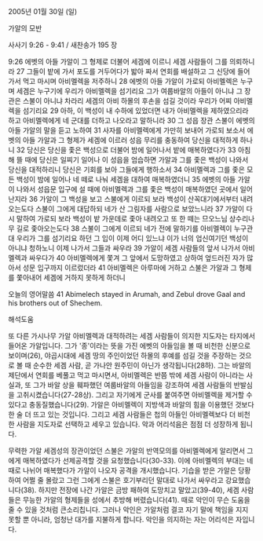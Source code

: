 2005년 01월 30일 (일)

가알의 모반



사사기 9:26 - 9:41 / 새찬송가 195 장


9:26 에벳의 아들 가알이 그 형제로 더불어 세겜에 이르니 세겜 사람들이 그를 의뢰하니라 27 그들이 밭에 가서 포도를 거두어다가 밟아 짜서 연회를 배설하고 그 신당에 들어가서 먹고 마시며 아비멜렉을 저주하니 28 에벳의 아들 가알이 가로되 아비멜렉은 누구며 세겜은 누구기에 우리가 아비멜렉을 섬기리요 그가 여룹바알의 아들이 아니냐 그 장관은 스불이 아니냐 차라리 세겜의 아비 하몰의 후손을 섬길 것이라 우리가 어찌 아비멜렉을 섬기리요 29 아하, 이 백성이 내 수하에 있었더면 내가 아비멜렉을 제하였으리라 하고 아비멜렉에게 네 군대를 더하고 나오라고 말하니라 30 그 성읍 장관 스불이 에벳의 아들 가알의 말을 듣고 노하여 31 사자를 아비멜렉에게 가만히 보내어 가로되 보소서 에벳의 아들 가알과 그 형제가 세겜에 이르러 성읍 무리를 충동하여 당신을 대적하게 하나니 32 당신은 당신을 좇은 백성으로 더불어 밤에 일어나서 밭에 매복하였다가 33 아침 해 뜰 때에 당신은 일찌기 일어나 이 성읍을 엄습하면 가알과 그를 좇은 백성이 나와서 당신을 대적하리니 당신은 기회를 보아 그들에게 행하소서 34 아비멜렉과 그를 좇은 모든 백성이 밤에 일어나 네 떼로 나눠 세겜을 대하여 매복하였더니 35 에벳의 아들 가알이 나와서 성읍문 입구에 설 때에 아비멜렉과 그를 좇은 백성이 매복하였던 곳에서 일어난지라 36 가알이 그 백성을 보고 스불에게 이르되 보라 백성이 산꼭대기에서부터 내려오는도다 스불이 그에게 대답하되 네가 산 그림자를 사람으로 보았느니라 37 가알이 다시 말하여 가로되 보라 백성이 밭 가운데로 좇아 내려오고 또 한 떼는 므오느님 상수리나무 길로 좇아오는도다 38 스불이 그에게 이르되 네가 전에 말하기를 아비멜렉이 누구관대 우리가 그를 섬기리요 하던 그 입이 이제 어디 있느냐 이가 너의 업신여기던 백성이 아니냐 청하노니 이제 나가서 그들과 싸우라 39 가알이 세겜 사람들의 앞서 나가서 아비멜렉과 싸우다가 40 아비멜렉에게 쫓겨 그 앞에서 도망하였고 상하여 엎드러진 자가 많아서 성문 입구까지 이르렀더라 41 아비멜렉은 아루마에 거하고 스불은 가알과 그 형제를 쫓아내어 세겜에 거하지 못하게 하더니

오늘의 영어말씀
41 Abimelech stayed in Arumah, and Zebul drove Gaal and his brothers out of Shechem.

해석도움





또 다른 가시나무 가알
아비멜렉과 대적하려는 세겜 사람들이 의지한 지도자는 타지에서 들어온 가알입니다. 그가 '종'이라는 뜻을 가진 에벳의 아들임을 볼 때 비천한 신분으로 보이며(26), 야곱시대에 세겜 땅의 주인이었던 하몰의 후예를 섬길 것을 주장하는 것으로 볼 때 순수한 세겜 사람, 곧 가나안 원주민이 아닌가 생각됩니다(28하). 그는 바알의 제단에서 연회를 베풀고 먹고 마시면서, 아비멜렉은 반쯤 밖에 세겜 사람이 아니라는 사실과, 또 그가 바알 상을 훼파했던 여룹바알의 아들임을 강조하여 세겜 사람들의 반발심을 고취시켰습니다(27-28상). 그리고 자기에게 군사를 붙여주면 아비멜렉을 제거할 수 있다고 충동질했습니다(29). 가알은 아비멜렉이 지방색과 바알의 힘을 이용했던 것보다 한 술 더 뜨고 있는 것입니다. 그리고 세겜 사람들은 첩의 아들인 아비멜렉보다 더 비천한 사람을 지도자로 선택하고 세우고 있습니다. 악과 어리석음은 점점 더 성장하게 됩니다.   

무력한 가알
세겜성의 장관이었던 스불은 가알의 반역모의를 아비멜렉에게 알리면서 그에게 매복하였다가 선제공격할 것을 요청했습니다(30-33). 이에 아비멜렉의 부대는 네 때로 나뉘어 매복했다가 가알이 나오자 공격을 개시했습니다. 기습을 받은 가알은 당황하여 어쩔 줄 몰랐고 그런 그에게 스불은 호기부리던 말대로 나가서 싸우라고 강요했습니다(38). 하지만 전장에 나간 가알은 금방 패하여 도망치고 말았고(39-40), 세겜 사람들은 무능한 가알의 형제들을 성에서 추방해 버렸습니다(41). 때로 악인이 무슨 도움을 줄 수 있을 것처럼 큰소리칩니다. 그러나 악인은 가알처럼 결코 자기 말에 책임을 지지 못할 뿐 아니라, 엄청난 대가를 지불하게 합니다. 악인을 의지하는 자는 어리석은 자입니다.
